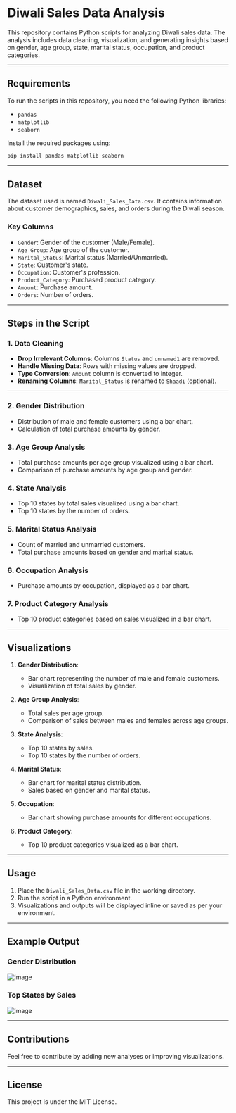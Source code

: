 # Diwali Sales Data Analysis

This repository contains Python scripts for analyzing Diwali sales data. The analysis includes data cleaning, visualization, and generating insights based on gender, age group, state, marital status, occupation, and product categories.

---

## Requirements

To run the scripts in this repository, you need the following Python libraries:
- `pandas`
- `matplotlib`
- `seaborn`

Install the required packages using:
```bash
pip install pandas matplotlib seaborn
```

---

## Dataset

The dataset used is named `Diwali_Sales_Data.csv`. It contains information about customer demographics, sales, and orders during the Diwali season.

### Key Columns
- `Gender`: Gender of the customer (Male/Female).
- `Age Group`: Age group of the customer.
- `Marital_Status`: Marital status (Married/Unmarried).
- `State`: Customer's state.
- `Occupation`: Customer's profession.
- `Product_Category`: Purchased product category.
- `Amount`: Purchase amount.
- `Orders`: Number of orders.

---

## Steps in the Script

### 1. **Data Cleaning**
- **Drop Irrelevant Columns**: Columns `Status` and `unnamed1` are removed.
- **Handle Missing Data**: Rows with missing values are dropped.
- **Type Conversion**: `Amount` column is converted to integer.
- **Renaming Columns**: `Marital_Status` is renamed to `Shaadi` (optional).

---

### 2. **Gender Distribution**
- Distribution of male and female customers using a bar chart.
- Calculation of total purchase amounts by gender.

### 3. **Age Group Analysis**
- Total purchase amounts per age group visualized using a bar chart.
- Comparison of purchase amounts by age group and gender.

### 4. **State Analysis**
- Top 10 states by total sales visualized using a bar chart.
- Top 10 states by the number of orders.

### 5. **Marital Status Analysis**
- Count of married and unmarried customers.
- Total purchase amounts based on gender and marital status.

### 6. **Occupation Analysis**
- Purchase amounts by occupation, displayed as a bar chart.

### 7. **Product Category Analysis**
- Top 10 product categories based on sales visualized in a bar chart.

---

## Visualizations

1. **Gender Distribution**:
   - Bar chart representing the number of male and female customers.
   - Visualization of total sales by gender.

2. **Age Group Analysis**:
   - Total sales per age group.
   - Comparison of sales between males and females across age groups.

3. **State Analysis**:
   - Top 10 states by sales.
   - Top 10 states by the number of orders.

4. **Marital Status**:
   - Bar chart for marital status distribution.
   - Sales based on gender and marital status.

5. **Occupation**:
   - Bar chart showing purchase amounts for different occupations.

6. **Product Category**:
   - Top 10 product categories visualized as a bar chart.

---

## Usage

1. Place the `Diwali_Sales_Data.csv` file in the working directory.
2. Run the script in a Python environment.
3. Visualizations and outputs will be displayed inline or saved as per your environment.

---

## Example Output

### Gender Distribution
![image](https://github.com/user-attachments/assets/1045f403-4db2-4c7c-a552-493a148bdb15)

### Top States by Sales
![image](https://github.com/user-attachments/assets/4e117e2e-c3c3-46cb-bb0a-408706450f98)


---

## Contributions
Feel free to contribute by adding new analyses or improving visualizations.

---

## License
This project is under the MIT License.

